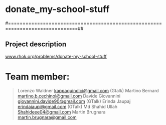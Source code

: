 # donate_my-school-stuff #
#==============================================================================##

## Project description ##
www.rhok.org/problems/donate-my-school-stuff

# Team member: #
>Lorenzo Waldner <kappaquindici@gmail.com> (Gtalk)
>Martino Bernard <martino.b.cechinol@gmail.com>
>Davide Giovannini <giovannini.davide90@gmail.com> (GTalk)
>Erinda Jaupaj <erindajaupi@gmail.com> (GTalk)
>Md Shahid Ullah <Shahideee04@gmail.com>
>Martin Brugnara <martin.brugnara@gmail.com>
